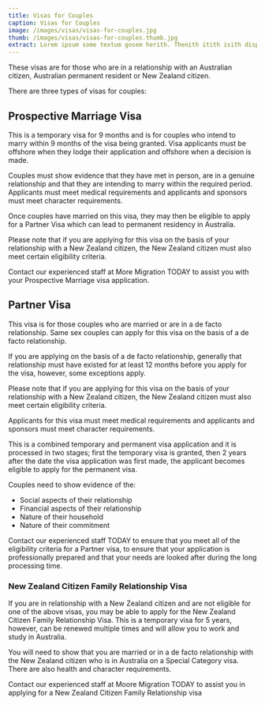 ```yaml
---
title: Visas for Couples
caption: Visas for Couples
image: /images/visas/visas-for-couples.jpg
thumb: /images/visas/visas-for-couples.thumb.jpg
extract: Lorem ipsum some textum gosem herith. Thenith itith isith displayeth henceforeth
---
```

These visas are for those who are in a relationship with an Australian citizen, Australian permanent resident or New Zealand citizen.

There are three types of visas for couples:

## Prospective Marriage Visa
This is a temporary visa for 9 months and is for couples who intend to marry within 9 months of the visa being granted. Visa applicants must be offshore when they lodge their application and offshore when a decision is made.

Couples must show evidence that they have met in person, are in a genuine relationship and that they are intending to marry within the required period. Applicants must meet medical requirements and applicants and sponsors must meet character requirements.

Once couples have married on this visa, they may then be eligible to apply for a Partner Visa which can lead to permanent residency in Australia.

Please note that if you are applying for this visa on the basis of your relationship with a New Zealand citizen, the New Zealand citizen must also meet certain eligibility criteria.

Contact our experienced staff at More Migration TODAY to assist you with your Prospective Marriage visa application.

## Partner Visa

This visa is for those couples who are married or are in a de facto relationship. Same sex couples can apply for this visa on the basis of a de facto relationship. 

If you are applying on the basis of a de facto relationship, generally that relationship must have existed for at least 12 months before you apply for the visa, however, some exceptions apply. 

Please note that if you are applying for this visa on the basis of your relationship with a New Zealand citizen, the New Zealand citizen must also meet certain eligibility criteria.

Applicants for this visa must meet medical requirements and applicants and sponsors must meet character requirements.

This is a combined temporary and permanent visa application and it is processed in two stages; first the temporary visa is granted, then 2 years after the date the visa application was first made, the applicant becomes eligible to apply for the permanent visa.

Couples need to show evidence of the:

* Social aspects of their relationship
* Financial aspects of their relationship
* Nature of their household
* Nature of their commitment

Contact our experienced staff TODAY to ensure that you meet all of the eligibility criteria for a Partner visa, to ensure that your application is professionally prepared and that your needs are looked after during the long processing time.


### New Zealand Citizen Family Relationship Visa

If you are in relationship with a New Zealand citizen and are not eligible for one of the above visas, you may be able to apply for the New Zealand Citizen Family Relationship Visa. This is a temporary visa for 5 years, however, can be renewed multiple times and will allow you to work and study in Australia. 

You will need to show that you are married or in a de facto relationship with the New Zealand citizen who is in Australia on a Special Category visa. There are also health and character requirements.

Contact our experienced staff at Moore Migration TODAY to assist you in applying for a New Zealand Citizen Family Relationship visa

